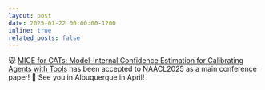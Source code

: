 ```yaml
---
layout: post
date: 2025-01-22 00:00:00-1200
inline: true
related_posts: false
---
```


:mouse: [MICE for CATs: Model-Internal Confidence Estimation for Calibrating Agents with Tools](https://nishantsubramani.github.io/assets/pdf/mice4cats_paper.pdf) has been accepted to NAACL2025 as a main conference paper! :tada: See you in Albuquerque in April! 
